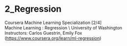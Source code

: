 # 2_Regression
Coursera Machine Learning Specialization [2/4]\
Machine Learning : Regression \ 
University of Washington\
Instructors: Carlos Guestrin, Emily Fox\
(https://www.coursera.org/learn/ml-regression)
